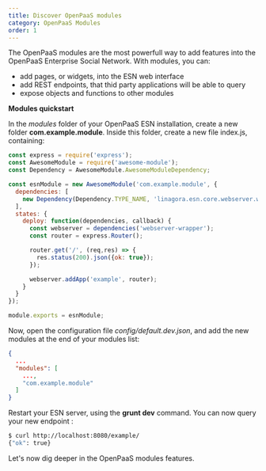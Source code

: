 ```yaml
---
title: Discover OpenPaaS modules
category: OpenPaaS Modules
order: 1
---
```


The OpenPaaS modules are the most powerfull way to add features into the OpenPaaS Enterprise Social Network. With modules, you can:

* add pages, or widgets, into the ESN web interface
* add REST endpoints, that thid party applications will be able to query
* expose objects and functions to other modules

**Modules quickstart**

In the _modules_ folder of your OpenPaaS ESN installation, create a new folder **com.example.module**. Inside this folder, create a new file index.js, containing:

```javascript
const express = require('express');
const AwesomeModule = require('awesome-module');
const Dependency = AwesomeModule.AwesomeModuleDependency;

const esnModule = new AwesomeModule('com.example.module', {
  dependencies: [
    new Dependency(Dependency.TYPE_NAME, 'linagora.esn.core.webserver.wrapper', 'webserver-wrapper')
  ],
  states: {
    deploy: function(dependencies, callback) {
      const webserver = dependencies('webserver-wrapper');
      const router = express.Router();

      router.get('/', (req,res) => {
        res.status(200).json({ok: true});
      });

      webserver.addApp('example', router);
    }
  }
});

module.exports = esnModule;
```
Now, open the configuration file *config/default.dev.json*, and add the new modules at the end of your modules list:

```json
{
  ...
  "modules": [
    ...,
    "com.example.module"
  ]
}
```
Restart your ESN server, using the **grunt dev** command. You can now query your new endpoint :

```bash
$ curl http://localhost:8080/example/
{"ok": true}
```
Let's now dig deeper in the OpenPaaS modules features.